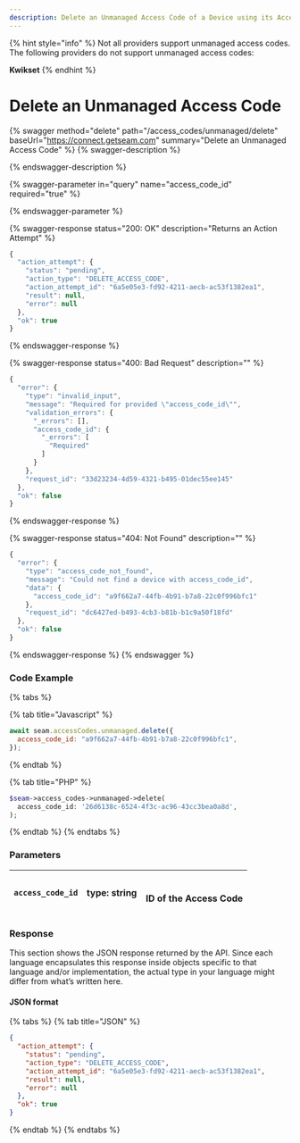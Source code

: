 ```yaml
---
description: Delete an Unmanaged Access Code of a Device using its Access Code ID
---
```


{% hint style="info" %}
Not all providers support unmanaged access codes. The following providers do not support unmanaged access codes:

**Kwikset**
{% endhint %}

# Delete an Unmanaged Access Code

{% swagger method="delete" path="/access_codes/unmanaged/delete" baseUrl="https://connect.getseam.com" summary="Delete an Unmanaged Access Code" %}
{% swagger-description %}

{% endswagger-description %}

{% swagger-parameter in="query" name="access_code_id" required="true" %}

{% endswagger-parameter %}

{% swagger-response status="200: OK" description="Returns an Action Attempt" %}

```javascript
{
  "action_attempt": {
    "status": "pending",
    "action_type": "DELETE_ACCESS_CODE",
    "action_attempt_id": "6a5e05e3-fd92-4211-aecb-ac53f1382ea1",
    "result": null,
    "error": null
  },
  "ok": true
}
```

{% endswagger-response %}

{% swagger-response status="400: Bad Request" description="" %}

```javascript
{
  "error": {
    "type": "invalid_input",
    "message": "Required for provided \"access_code_id\"",
    "validation_errors": {
      "_errors": [],
      "access_code_id": {
        "_errors": [
          "Required"
        ]
      }
    },
    "request_id": "33d23234-4d59-4321-b495-01dec55ee145"
  },
  "ok": false
}
```

{% endswagger-response %}

{% swagger-response status="404: Not Found" description="" %}

```javascript
{
  "error": {
    "type": "access_code_not_found",
    "message": "Could not find a device with access_code_id",
    "data": {
      "access_code_id": "a9f662a7-44fb-4b91-b7a8-22c0f996bfc1"
    },
    "request_id": "dc6427ed-b493-4cb3-b81b-b1c9a50f18fd"
  },
  "ok": false
}
```

{% endswagger-response %}
{% endswagger %}

### Code Example

{% tabs %}

{% tab title="Javascript" %}

```javascript
await seam.accessCodes.unmanaged.delete({
  access_code_id: "a9f662a7-44fb-4b91-b7a8-22c0f996bfc1",
});
```

{% endtab %}

{% tab title="PHP" %}

```php
$seam->access_codes->unmanaged->delete(
  access_code_id: '26d6138c-6524-4f3c-ac96-43cc3bea0a8d',
);
```

{% endtab %}
{% endtabs %}

### Parameters

| `access_code_id` | type: string | <p><br>ID of the Access Code</p> |
| ---------------- | ------------ | -------------------------------- |

### Response

This section shows the JSON response returned by the API. Since each language encapsulates this response inside objects specific to that language and/or implementation, the actual type in your language might differ from what’s written here.

#### JSON format

{% tabs %}
{% tab title="JSON" %}

```json
{
  "action_attempt": {
    "status": "pending",
    "action_type": "DELETE_ACCESS_CODE",
    "action_attempt_id": "6a5e05e3-fd92-4211-aecb-ac53f1382ea1",
    "result": null,
    "error": null
  },
  "ok": true
}
```

{% endtab %}
{% endtabs %}

